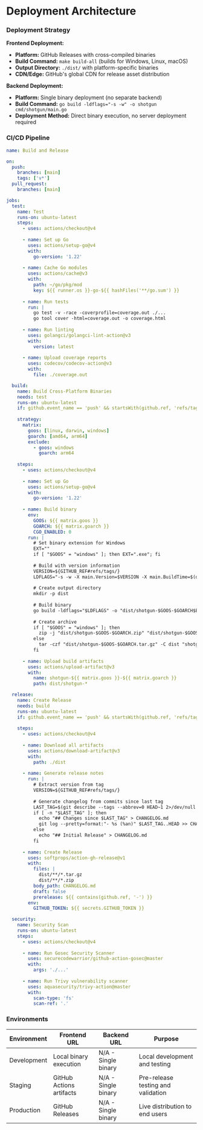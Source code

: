 # Deployment Architecture

### Deployment Strategy

**Frontend Deployment:**
- **Platform:** GitHub Releases with cross-compiled binaries
- **Build Command:** `make build-all` (builds for Windows, Linux, macOS)
- **Output Directory:** `./dist/` with platform-specific binaries
- **CDN/Edge:** GitHub's global CDN for release asset distribution

**Backend Deployment:**
- **Platform:** Single binary deployment (no separate backend)
- **Build Command:** `go build -ldflags="-s -w" -o shotgun cmd/shotgun/main.go`
- **Deployment Method:** Direct binary execution, no server deployment required

### CI/CD Pipeline

```yaml
name: Build and Release

on:
  push:
    branches: [main]
    tags: ['v*']
  pull_request:
    branches: [main]

jobs:
  test:
    name: Test
    runs-on: ubuntu-latest
    steps:
      - uses: actions/checkout@v4
      
      - name: Set up Go
        uses: actions/setup-go@v4
        with:
          go-version: '1.22'
          
      - name: Cache Go modules
        uses: actions/cache@v3
        with:
          path: ~/go/pkg/mod
          key: ${{ runner.os }}-go-${{ hashFiles('**/go.sum') }}
          
      - name: Run tests
        run: |
          go test -v -race -coverprofile=coverage.out ./...
          go tool cover -html=coverage.out -o coverage.html
          
      - name: Run linting
        uses: golangci/golangci-lint-action@v3
        with:
          version: latest
          
      - name: Upload coverage reports
        uses: codecov/codecov-action@v3
        with:
          file: ./coverage.out

  build:
    name: Build Cross-Platform Binaries
    needs: test
    runs-on: ubuntu-latest
    if: github.event_name == 'push' && startsWith(github.ref, 'refs/tags/')
    
    strategy:
      matrix:
        goos: [linux, darwin, windows]
        goarch: [amd64, arm64]
        exclude:
          - goos: windows
            goarch: arm64
            
    steps:
      - uses: actions/checkout@v4
      
      - name: Set up Go
        uses: actions/setup-go@v4
        with:
          go-version: '1.22'
          
      - name: Build binary
        env:
          GOOS: ${{ matrix.goos }}
          GOARCH: ${{ matrix.goarch }}
          CGO_ENABLED: 0
        run: |
          # Set binary extension for Windows
          EXT=""
          if [ "$GOOS" = "windows" ]; then EXT=".exe"; fi
          
          # Build with version information
          VERSION=${GITHUB_REF#refs/tags/}
          LDFLAGS="-s -w -X main.Version=$VERSION -X main.BuildTime=$(date -u +%Y-%m-%dT%H:%M:%SZ)"
          
          # Create output directory
          mkdir -p dist
          
          # Build binary
          go build -ldflags="$LDFLAGS" -o "dist/shotgun-$GOOS-$GOARCH$EXT" cmd/shotgun/main.go
          
          # Create archive
          if [ "$GOOS" = "windows" ]; then
            zip -j "dist/shotgun-$GOOS-$GOARCH.zip" "dist/shotgun-$GOOS-$GOARCH$EXT"
          else
            tar -czf "dist/shotgun-$GOOS-$GOARCH.tar.gz" -C dist "shotgun-$GOOS-$GOARCH"
          fi
          
      - name: Upload build artifacts
        uses: actions/upload-artifact@v3
        with:
          name: shotgun-${{ matrix.goos }}-${{ matrix.goarch }}
          path: dist/shotgun-*

  release:
    name: Create Release
    needs: build
    runs-on: ubuntu-latest
    if: github.event_name == 'push' && startsWith(github.ref, 'refs/tags/')
    
    steps:
      - uses: actions/checkout@v4
      
      - name: Download all artifacts
        uses: actions/download-artifact@v3
        with:
          path: ./dist
          
      - name: Generate release notes
        run: |
          # Extract version from tag
          VERSION=${GITHUB_REF#refs/tags/}
          
          # Generate changelog from commits since last tag
          LAST_TAG=$(git describe --tags --abbrev=0 HEAD~1 2>/dev/null || echo "")
          if [ -n "$LAST_TAG" ]; then
            echo "## Changes since $LAST_TAG" > CHANGELOG.md
            git log --pretty=format:"- %s (%an)" $LAST_TAG..HEAD >> CHANGELOG.md
          else
            echo "## Initial Release" > CHANGELOG.md
          fi
          
      - name: Create Release
        uses: softprops/action-gh-release@v1
        with:
          files: |
            dist/**/*.tar.gz
            dist/**/*.zip
          body_path: CHANGELOG.md
          draft: false
          prerelease: ${{ contains(github.ref, '-') }}
        env:
          GITHUB_TOKEN: ${{ secrets.GITHUB_TOKEN }}

  security:
    name: Security Scan
    runs-on: ubuntu-latest
    steps:
      - uses: actions/checkout@v4
      
      - name: Run Gosec Security Scanner
        uses: securecodewarrior/github-action-gosec@master
        with:
          args: './...'
          
      - name: Run Trivy vulnerability scanner
        uses: aquasecurity/trivy-action@master
        with:
          scan-type: 'fs'
          scan-ref: '.'
```

### Environments

| Environment | Frontend URL | Backend URL | Purpose |
|-------------|-------------|-------------|---------|
| Development | Local binary execution | N/A - Single binary | Local development and testing |
| Staging | GitHub Actions artifacts | N/A - Single binary | Pre-release testing and validation |
| Production | GitHub Releases | N/A - Single binary | Live distribution to end users |
